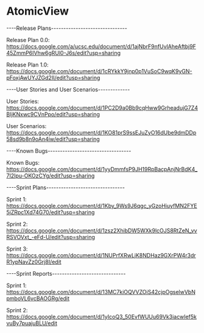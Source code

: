 # AtomicView

----Release Plans-------------------------------

Release Plan 0.0: https://docs.google.com/a/ucsc.edu/document/d/1ajNbrF9nfUvIAheAftbj9F45ZmmP6IVhw6gRUl0-J6s/edit?usp=sharing

Release Plan 1.0: https://docs.google.com/document/d/1cRYkkY9jnp0p1VuSoC9wqK9yGN-pFoxjAwUYJZGd2II/edit?usp=sharing

----User Stories and User Scenarios-------------

User Stories: https://docs.google.com/document/d/1PC2D9a0Bb9cqHww9GrheadujG7Z4BIjKNxwc9CVnPpo/edit?usp=sharing

User Scenarios: https://docs.google.com/document/d/1KO81prS9ssEJuZyO16dUbe9dmDDp58sd9b8n9oAn4iw/edit?usp=sharing

----Known Bugs----------------------------------

Known Bugs: https://docs.google.com/document/d/1yyDmmfsP9JH19RpBacpAnjNrBdK4_7I2Ipu-OKOzCYg/edit?usp=sharing

----Sprint Plans--------------------------------

Sprint 1: https://docs.google.com/document/d/1Kby_9Ws9J6qgc_yGzoHiuyfMN2FYE5jZRpc1Xd74G70/edit?usp=sharing

Sprint 2: https://docs.google.com/document/d/1zsz2XhibDW5WXk9lcOJS8RtZeN_vvRSVOVxt_-eFd-U/edit?usp=sharing

Sprint 3: https://docs.google.com/document/d/1NUPrfXRwLjK8NDHaz9GXrPW4r3drR1ypNavZz0Grj8I/edit



----Sprint Reports------------------------------

Sprint 1: https://docs.google.com/document/d/13MC7kiOQVVZOiS42cjpOgselwVbNpmboVL6vcBAOGRg/edit

Sprint 2: https://docs.google.com/document/d/1yIcoQ3_50EvfWUUu69Vk3iacwIef5kvuBy7puajuBLU/edit


